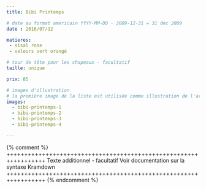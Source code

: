 ```yaml
---
title: Bibi Printemps

# date au format americain YYYY-MM-DD - 2009-12-31 = 31 dec 2009
date : 2016/07/12

matieres:
 - sisal rose
 - velours vert orangé

# tour de tête pour les chapeaux - facultatif
taille: unique

prix: 85

# images d'illustration
# la première image de la liste est utilisée comme illustration de l'article dans les pages de listing.
images:
  - bibi-printemps-1
  - bibi-printemps-2
  - bibi-printemps-3
  - bibi-printemps-4

---
```

{% comment %} +++++++++++++++++++++++++++++++++++++++++++++++++++++++++++++++++
              Texte additionnel - facultatif
              Voir documentation sur la syntaxe Kramdown
+++++++++++++++++++++++++++++++++++++++++++++++++++++++++++++++++ {% endcomment %}
